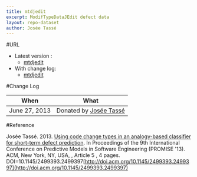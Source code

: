 ```yaml
---
title: mtdjedit
excerpt: ModifTypeDataJEdit defect data
layout: repo-dataset
author: Josée Tassé
---
```



#URL

  * Latest version :
    * [mtdjedit](https://terapromise.csc.ncsu.edu:8443/svn/repo/issues/ModifTypeDataJEdit/ModifTypeDataJEdit.csv)
  * With change log:
    * [mtdjedit](https://terapromise.csc.ncsu.edu:8443/svn/repo/issues/ModifTypeDataJEdit)

#Change Log

When | What
---- | ----
June 27, 2013 | Donated by [Josée Tassé](/repo/people)


#Reference

Josée Tassé. 2013. [Using code change types in an analogy-based classifier for short-term defect prediction](http://doi.acm.org/10.1145/2499393.2499397). In
Proceedings of the 9th International Conference on Predictive Models in Software Engineering (PROMISE '13). ACM, New York,
NY, USA, , Article 5 , 4 pages. DOI=10.1145/2499393.2499397[http://doi.acm.org/10.1145/2499393.2499397](http://doi.acm.org/10.1145/2499393.2499397)
